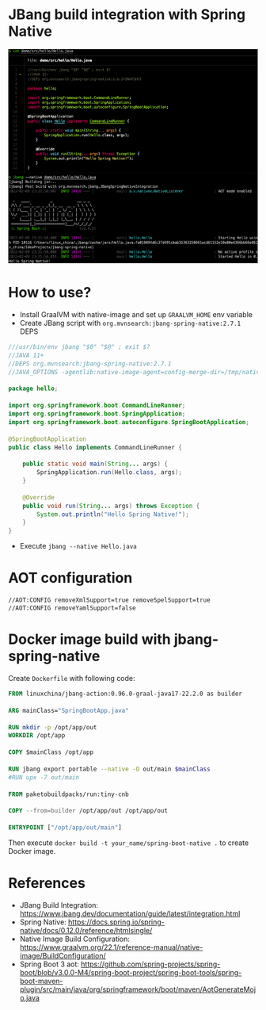JBang build integration with Spring Native
==========================================

![JBang Spring Native](./jbang-spring-native.png)

# How to use?

* Install GraalVM with native-image and set up `GRAALVM_HOME` env variable
* Create JBang script with `org.mvnsearch:jbang-spring-native:2.7.1` DEPS

```java
///usr/bin/env jbang "$0" "$@" ; exit $?
//JAVA 11+
//DEPS org.mvnsearch:jbang-spring-native:2.7.1
//JAVA_OPTIONS -agentlib:native-image-agent=config-merge-dir=/tmp/native-image-agent

package hello;

import org.springframework.boot.CommandLineRunner;
import org.springframework.boot.SpringApplication;
import org.springframework.boot.autoconfigure.SpringBootApplication;

@SpringBootApplication
public class Hello implements CommandLineRunner {

    public static void main(String... args) {
        SpringApplication.run(Hello.class, args);
    }

    @Override
    public void run(String... args) throws Exception {
        System.out.println("Hello Spring Native!");
    }
}
```

* Execute `jbang --native Hello.java`

# AOT configuration

```
//AOT:CONFIG removeXmlSupport=true removeSpelSupport=true
//AOT:CONFIG removeYamlSupport=false
```

# Docker image build with jbang-spring-native

Create `Dockerfile` with following code:

```dockerfile
FROM linuxchina/jbang-action:0.96.0-graal-java17-22.2.0 as builder

ARG mainClass="SpringBootApp.java"

RUN mkdir -p /opt/app/out
WORKDIR /opt/app

COPY $mainClass /opt/app

RUN jbang export portable --native -O out/main $mainClass
#RUN upx -7 out/main

FROM paketobuildpacks/run:tiny-cnb

COPY --from=builder /opt/app/out /opt/app/out

ENTRYPOINT ["/opt/app/out/main"]
```

Then execute `docker build -t your_name/spring-boot-native .` to create Docker image.

# References

* JBang Build Integration: https://www.jbang.dev/documentation/guide/latest/integration.html
* Spring Native: https://docs.spring.io/spring-native/docs/0.12.0/reference/htmlsingle/
* Native Image Build Configuration: https://www.graalvm.org/22.1/reference-manual/native-image/BuildConfiguration/
* Spring Boot 3 aot: https://github.com/spring-projects/spring-boot/blob/v3.0.0-M4/spring-boot-project/spring-boot-tools/spring-boot-maven-plugin/src/main/java/org/springframework/boot/maven/AotGenerateMojo.java